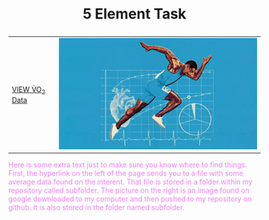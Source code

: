 <html>
<h1><p align= "center">5 Element Task</h1>
<table>
  <tr>
    <td><a href="https://github.com/jrrock77/knes381/blob/main/images/README.md">VIEW V&#775O<sub>2</sub> Data</a></td>
    <td><img src="/images/image.jpg"></td>
  </tr>
  </table>
<p style="color:Violet;">Here is some extra text just to make sure you know where to find things. First, the hyperlink on the left of the page sends you to a file with some average data found on the interent. That file is stored in a folder within my repository called subfolder. The picture on the right is an image found on google downloaded to my computer and then pushed to my repository on github. It is also stored in the folder named subfolder.</p>
